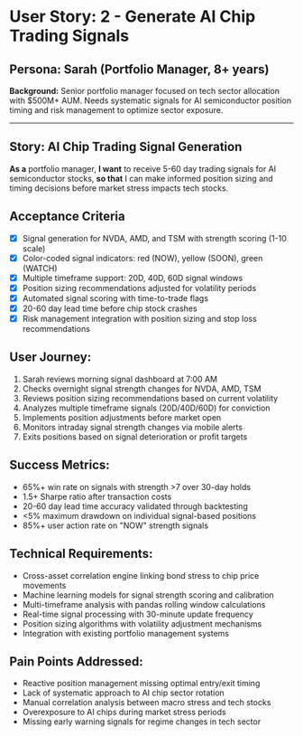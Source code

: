 # User Story: 2 - Generate AI Chip Trading Signals

## Persona: Sarah (Portfolio Manager, 8+ years)
**Background:** Senior portfolio manager focused on tech sector allocation with $500M+ AUM. Needs systematic signals for AI semiconductor position timing and risk management to optimize sector exposure.

---

## Story: AI Chip Trading Signal Generation

**As a** portfolio manager,
**I want** to receive 5-60 day trading signals for AI semiconductor stocks,
**so that** I can make informed position sizing and timing decisions before market stress impacts tech stocks.

## Acceptance Criteria

- [x] Signal generation for NVDA, AMD, and TSM with strength scoring (1-10 scale)
- [x] Color-coded signal indicators: red (NOW), yellow (SOON), green (WATCH)
- [x] Multiple timeframe support: 20D, 40D, 60D signal windows
- [x] Position sizing recommendations adjusted for volatility periods
- [x] Automated signal scoring with time-to-trade flags
- [x] 20-60 day lead time before chip stock crashes
- [x] Risk management integration with position sizing and stop loss recommendations

## User Journey:

1. Sarah reviews morning signal dashboard at 7:00 AM
2. Checks overnight signal strength changes for NVDA, AMD, TSM
3. Reviews position sizing recommendations based on current volatility
4. Analyzes multiple timeframe signals (20D/40D/60D) for conviction
5. Implements position adjustments before market open
6. Monitors intraday signal strength changes via mobile alerts
7. Exits positions based on signal deterioration or profit targets

## Success Metrics:

- 65%+ win rate on signals with strength >7 over 30-day holds
- 1.5+ Sharpe ratio after transaction costs
- 20-60 day lead time accuracy validated through backtesting
- <5% maximum drawdown on individual signal-based positions
- 85%+ user action rate on "NOW" strength signals

## Technical Requirements:

- Cross-asset correlation engine linking bond stress to chip price movements
- Machine learning models for signal strength scoring and calibration
- Multi-timeframe analysis with pandas rolling window calculations
- Real-time signal processing with 30-minute update frequency
- Position sizing algorithms with volatility adjustment mechanisms
- Integration with existing portfolio management systems

## Pain Points Addressed:

- Reactive position management missing optimal entry/exit timing
- Lack of systematic approach to AI chip sector rotation
- Manual correlation analysis between macro stress and tech stocks
- Overexposure to AI chips during market stress periods
- Missing early warning signals for regime changes in tech sector
